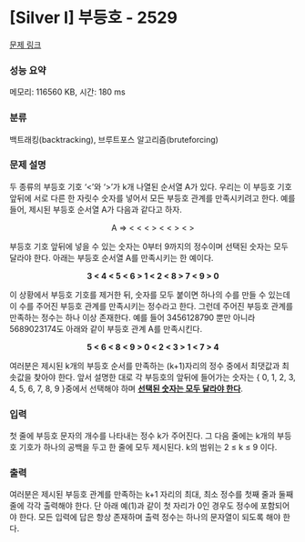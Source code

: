 # [Silver I] 부등호 - 2529 

[문제 링크](https://www.acmicpc.net/problem/2529) 

### 성능 요약

메모리: 116560 KB, 시간: 180 ms

### 분류

백트래킹(backtracking), 브루트포스 알고리즘(bruteforcing)

### 문제 설명

<p>두 종류의 부등호 기호 ‘<’와 ‘>’가 k개 나열된 순서열 A가 있다. 우리는 이 부등호 기호 앞뒤에 서로 다른 한 자릿수 숫자를 넣어서 모든 부등호 관계를 만족시키려고 한다. 예를 들어, 제시된 부등호 순서열 A가 다음과 같다고 하자. </p>

<p style="text-align: center;">A ⇒ < < < > < < > < ></p>

<p>부등호 기호 앞뒤에 넣을 수 있는 숫자는 0부터 9까지의 정수이며 선택된 숫자는 모두 달라야 한다. 아래는 부등호 순서열 A를 만족시키는 한 예이다. </p>

<p style="text-align: center;"><strong>3 < 4 < 5 < 6 > 1 < 2 < 8 > 7 < 9 > 0</strong></p>

<p>이 상황에서 부등호 기호를 제거한 뒤, 숫자를 모두 붙이면 하나의 수를 만들 수 있는데 이 수를 주어진 부등호 관계를 만족시키는 정수라고 한다. 그런데 주어진 부등호 관계를 만족하는 정수는 하나 이상 존재한다. 예를 들어 3456128790 뿐만 아니라 5689023174도 아래와 같이 부등호 관계 A를 만족시킨다. </p>

<p style="text-align: center;"><strong>5 < 6 < 8 < 9 > 0 < 2 < 3 > 1 < 7 > 4</strong></p>

<p>여러분은 제시된 k개의 부등호 순서를 만족하는 (k+1)자리의 정수 중에서 최댓값과 최솟값을 찾아야 한다. 앞서 설명한 대로 각 부등호의 앞뒤에 들어가는 숫자는 { 0, 1, 2, 3, 4, 5, 6, 7, 8, 9 }중에서 선택해야 하며 <u><strong>선택된 숫자는 모두 달라야 한다</strong></u>. </p>

### 입력 

 <p>첫 줄에 부등호 문자의 개수를 나타내는 정수 k가 주어진다. 그 다음 줄에는 k개의 부등호 기호가 하나의 공백을 두고 한 줄에 모두 제시된다. k의 범위는 2 ≤ k ≤ 9 이다. </p>

### 출력 

 <p>여러분은 제시된 부등호 관계를 만족하는 k+1 자리의 최대, 최소 정수를 첫째 줄과 둘째 줄에 각각 출력해야 한다. 단 아래 예(1)과 같이 첫 자리가 0인 경우도 정수에 포함되어야 한다. 모든 입력에 답은 항상 존재하며 출력 정수는 하나의 문자열이 되도록 해야 한다. </p>

